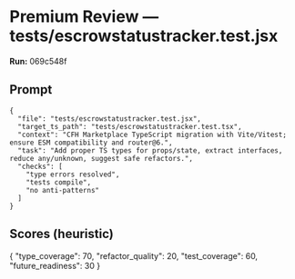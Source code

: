 # Premium Review — tests/escrowstatustracker.test.jsx

**Run:** 069c548f

## Prompt

```
{
  "file": "tests/escrowstatustracker.test.jsx",
  "target_ts_path": "tests/escrowstatustracker.test.tsx",
  "context": "CFH Marketplace TypeScript migration with Vite/Vitest; ensure ESM compatibility and router@6.",
  "task": "Add proper TS types for props/state, extract interfaces, reduce any/unknown, suggest safe refactors.",
  "checks": [
    "type errors resolved",
    "tests compile",
    "no anti-patterns"
  ]
}
```

## Scores (heuristic)

{
  "type_coverage": 70,
  "refactor_quality": 20,
  "test_coverage": 60,
  "future_readiness": 30
}
